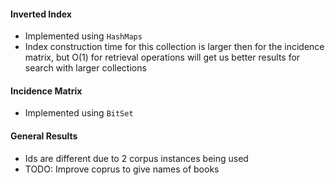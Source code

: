 #### Inverted Index
- Implemented using `HashMaps`
- Index construction time for this collection is larger then for the incidence matrix, but O(1) for retrieval operations will get us better results for search with larger collections

#### Incidence Matrix
- Implemented using `BitSet`

#### General Results
- Ids are different due to 2 corpus instances being used
- TODO: Improve coprus to give names of books